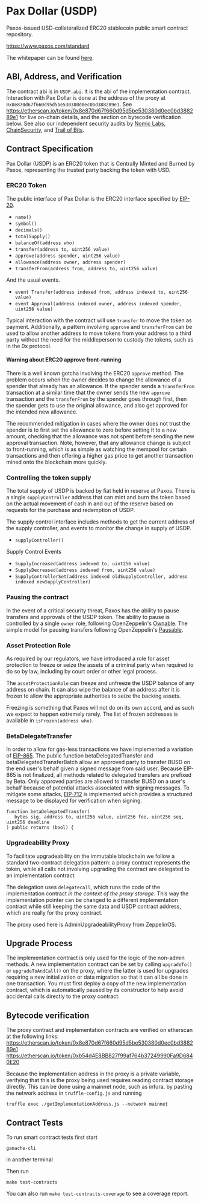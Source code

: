 # Pax Dollar (USDP)
Paxos-issued USD-collateralized ERC20 stablecoin public smart contract repository.

https://www.paxos.com/standard

The whitepaper can be found [here](https://standard.paxos.com/whitepaper.pdf).

## ABI, Address, and Verification

The contract abi is in `USDP.abi`. It is the abi of the implementation contract.
Interaction with Pax Dollar is done at the address of the proxy at `0x8e870d67f660d95d5be530380d0ec0bd388289e1`. See
https://etherscan.io/token/0x8e870d67f660d95d5be530380d0ec0bd388289e1 for live on-chain details, and the section on bytecode verification below.
See also our independent security audits by [Nomic Labs](https://medium.com/nomic-labs-blog/paxos-standard-pax-audit-report-ca743c9575dc), [ChainSecurity](https://medium.com/chainsecurity/paxos-standard-audit-completed-2e9a0064e8bb),
and [Trail of Bits](https://github.com/trailofbits/publications/blob/master/reviews/paxos.pdf).

## Contract Specification

Pax Dollar (USDP) is an ERC20 token that is Centrally Minted and Burned by Paxos,
representing the trusted party backing the token with USD.

### ERC20 Token

The public interface of Pax Dollar is the ERC20 interface
specified by [EIP-20](https://github.com/ethereum/EIPs/blob/master/EIPS/eip-20.md).

- `name()`
- `symbol()`
- `decimals()`
- `totalSupply()`
- `balanceOf(address who)`
- `transfer(address to, uint256 value)`
- `approve(address spender, uint256 value)`
- `allowance(address owner, address spender)`
- `transferFrom(address from, address to, uint256 value)`

And the usual events.

- `event Transfer(address indexed from, address indexed to, uint256 value)`
- `event Approval(address indexed owner, address indexed spender, uint256 value)`

Typical interaction with the contract will use `transfer` to move the token as payment.
Additionally, a pattern involving `approve` and `transferFrom` can be used to allow another 
address to move tokens from your address to a third party without the need for the middleperson 
to custody the tokens, such as in the 0x protocol. 

#### Warning about ERC20 approve front-running

There is a well known gotcha involving the ERC20 `approve` method. The problem occurs when the owner decides
to change the allowance of a spender that already has an allowance. If the spender sends a `transferFrom` 
transaction at a similar time that the owner sends the new `approve` transaction
and the `transferFrom` by the spender goes through first, then the spender gets to use the 
original allowance, and also get approved for the intended new allowance.

The recommended mitigation in cases where the owner does not trust the spender is to
first set the allowance to zero before setting it to a new amount, checking that the 
allowance was not spent before sending the new approval transaction. Note, however, that any 
allowance change is subject to front-running, which is as simple as watching the 
mempool for certain transactions and then offering a higher gas price to get another 
transaction mined onto the blockchain more quickly.

### Controlling the token supply

The total supply of USDP is backed by fiat held in reserve at Paxos.
There is a single `supplyController` address that can mint and burn the token
based on the actual movement of cash in and out of the reserve based on
requests for the purchase and redemption of USDP.

The supply control interface includes methods to get the current address
of the supply controller, and events to monitor the change in supply of USDP.

- `supplyController()`

Supply Control Events

- `SupplyIncreased(address indexed to, uint256 value)`
- `SupplyDecreased(address indexed from, uint256 value)`
- `SupplyControllerSet(address indexed oldSupplyController, address indexed newSupplyController)`

### Pausing the contract

In the event of a critical security threat, Paxos has the ability to pause transfers
and approvals of the USDP token. The ability to pause is controlled by a single `owner` role,
 following OpenZeppelin's
[Ownable](https://github.com/OpenZeppelin/openzeppelin-solidity/blob/5daaf60d11ee2075260d0f3adfb22b1c536db983/contracts/ownership/Ownable.sol). 
The simple model for pausing transfers following OpenZeppelin's
[Pausable](https://github.com/OpenZeppelin/openzeppelin-solidity/blob/5daaf60d11ee2075260d0f3adfb22b1c536db983/contracts/lifecycle/Pausable.sol).

### Asset Protection Role

As required by our regulators, we have introduced a role for asset protection to freeze or seize the assets of a criminal party when required to do so by law, including by court order or other legal process.

The `assetProtectionRole` can freeze and unfreeze the USDP balance of any address on chain.
It can also wipe the balance of an address after it is frozen
to allow the appropriate authorities to seize the backing assets. 

Freezing is something that Paxos will not do on its own accord,
and as such we expect to happen extremely rarely. The list of frozen addresses is available
in `isFrozen(address who)`.

### BetaDelegateTransfer

  In order to allow for gas-less transactions we have implemented a variation of [EIP-865](https://github.com/ethereum/EIPs/issues/865).
 The public function betaDelegatedTransfer and betaDelegatedTransferBatch allow an approved party to transfer BUSD
 on the end user's behalf given a signed message from said user. Because EIP-865 is not finalized,
 all methods related to delegated transfers are prefixed by Beta. Only approved parties are allowed to transfer
 BUSD on a user's behalf because of potential attacks associated with signing messages.
 To mitigate some attacks, [EIP-712](https://github.com/ethereum/EIPs/blob/master/EIPS/eip-712.md)
 is implemented which provides a structured message to be displayed for verification when signing.
 ```
 function betaDelegatedTransfer(
    bytes sig, address to, uint256 value, uint256 fee, uint256 seq, uint256 deadline
 ) public returns (bool) {
 ```

### Upgradeability Proxy

To facilitate upgradeability on the immutable blockchain we follow a standard
two-contract delegation pattern: a proxy contract represents the token,
while all calls not involving upgrading the contract are delegated to an 
implementation contract. 

The delegation uses `delegatecall`, which runs the code of the implementation contract
_in the context of the proxy storage_. This way the implementation pointer can
be changed to a different implementation contract while still keeping the same
data and USDP contract address, which are really for the proxy contract.

The proxy used here is AdminUpgradeabilityProxy from ZeppelinOS.

## Upgrade Process

The implementation contract is only used for the logic of the non-admin methods.
A new implementation contract can be set by calling `upgradeTo()` or `upgradeToAndCall()` on the proxy,
where the latter is used for upgrades requiring a new initialization or data migration so that
it can all be done in one transaction. You must first deploy a copy of the new implementation
contract, which is automatically paused by its constructor to help avoid accidental calls directly
to the proxy contract.

## Bytecode verification

The proxy contract and implementation contracts are verified on etherscan at the following links:
https://etherscan.io/token/0x8e870d67f660d95d5be530380d0ec0bd388289e1
https://etherscan.io/token/0xb54d4E8BB827f99af764b37249990Fa9D6840E20

Because the implementation address in the proxy is a private variable, 
verifying that this is the proxy being used requires reading contract
storage directly. This can be done using a mainnet node, such as infura,
by pasting the network address in `truffle-config.js` and running 

`truffle exec ./getImplementationAddress.js --network mainnet`

## Contract Tests

To run smart contract tests first start 

`ganache-cli`

in another terminal

Then run 

`make test-contracts`

You can also run `make test-contracts-coverage` to see a coverage report.
